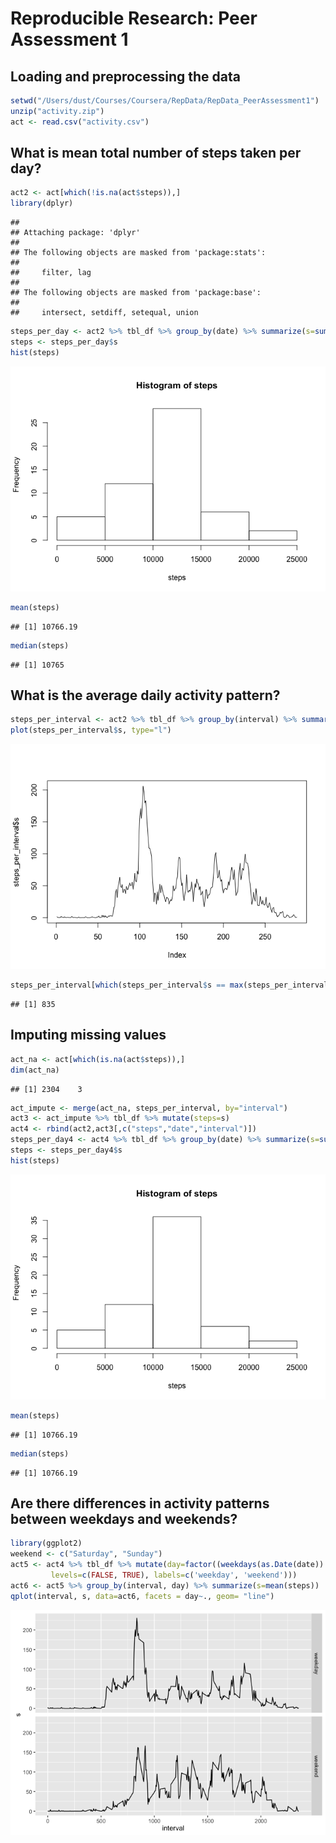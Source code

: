 # Reproducible Research: Peer Assessment 1


## Loading and preprocessing the data

```r
setwd("/Users/dust/Courses/Coursera/RepData/RepData_PeerAssessment1")
unzip("activity.zip")
act <- read.csv("activity.csv")
```


## What is mean total number of steps taken per day?

```r
act2 <- act[which(!is.na(act$steps)),]
library(dplyr)
```

```
## 
## Attaching package: 'dplyr'
## 
## The following objects are masked from 'package:stats':
## 
##     filter, lag
## 
## The following objects are masked from 'package:base':
## 
##     intersect, setdiff, setequal, union
```

```r
steps_per_day <- act2 %>% tbl_df %>% group_by(date) %>% summarize(s=sum(steps))
steps <- steps_per_day$s
hist(steps)
```

![](PA1_template_files/figure-html/unnamed-chunk-2-1.png) 

```r
mean(steps)
```

```
## [1] 10766.19
```

```r
median(steps)
```

```
## [1] 10765
```


## What is the average daily activity pattern?

```r
steps_per_interval <- act2 %>% tbl_df %>% group_by(interval) %>% summarize(s=mean(steps))
plot(steps_per_interval$s, type="l")
```

![](PA1_template_files/figure-html/unnamed-chunk-3-1.png) 

```r
steps_per_interval[which(steps_per_interval$s == max(steps_per_interval$s)),]$interval
```

```
## [1] 835
```


## Imputing missing values

```r
act_na <- act[which(is.na(act$steps)),]
dim(act_na)
```

```
## [1] 2304    3
```

```r
act_impute <- merge(act_na, steps_per_interval, by="interval")
act3 <- act_impute %>% tbl_df %>% mutate(steps=s)
act4 <- rbind(act2,act3[,c("steps","date","interval")])
steps_per_day4 <- act4 %>% tbl_df %>% group_by(date) %>% summarize(s=sum(steps))
steps <- steps_per_day4$s
hist(steps)
```

![](PA1_template_files/figure-html/unnamed-chunk-4-1.png) 

```r
mean(steps)
```

```
## [1] 10766.19
```

```r
median(steps)
```

```
## [1] 10766.19
```


## Are there differences in activity patterns between weekdays and weekends?

```r
library(ggplot2)
weekend <- c("Saturday", "Sunday")
act5 <- act4 %>% tbl_df %>% mutate(day=factor((weekdays(as.Date(date)) %in% weekend), 
         levels=c(FALSE, TRUE), labels=c('weekday', 'weekend')))
act6 <- act5 %>% group_by(interval, day) %>% summarize(s=mean(steps))
qplot(interval, s, data=act6, facets = day~., geom= "line")
```

![](PA1_template_files/figure-html/unnamed-chunk-5-1.png) 

